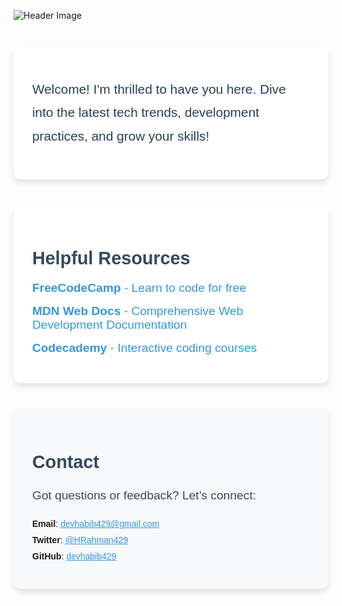 ![Header Image](https://via.placeholder.com/900x200?text=Welcome+to+My+Blog)

<!-- Thought Section -->
<section style="
  font-family: 'Arial', sans-serif; 
  max-width: 900px; 
  margin: 40px auto; 
  padding: 30px; 
  background: white; 
  border-radius: 12px; 
  box-shadow: 0px 6px 10px rgba(0, 0, 0, 0.1);">
  <p style="font-size: 1.3rem; line-height: 1.8; color: #2c3e50;">
    Welcome! I'm thrilled to have you here. Dive into the latest tech trends, development practices, and grow your skills!
  </p>
</section>

<!-- Resource Links Section -->
<section style="
  font-family: 'Arial', sans-serif; 
  max-width: 900px; 
  margin: 40px auto; 
  padding: 30px; 
  background: white; 
  border-radius: 12px; 
  box-shadow: 0px 6px 10px rgba(0, 0, 0, 0.1);">
  <h2 style="font-size: 1.8rem; color: #34495e; margin-bottom: 20px;">Helpful Resources</h2>
  <ul style="list-style: none; padding: 0;">
    <li style="margin-bottom: 15px;">
      <a href="https://www.freecodecamp.org/" style="color: #3498db; text-decoration: none; font-size: 1.2rem;">
        <b>FreeCodeCamp</b> - Learn to code for free
      </a>
    </li>
    <li style="margin-bottom: 15px;">
      <a href="https://developer.mozilla.org/en-US/" style="color: #3498db; text-decoration: none; font-size: 1.2rem;">
        <b>MDN Web Docs</b> - Comprehensive Web Development Documentation
      </a>
    </li>
    <li style="margin-bottom: 15px;">
      <a href="https://www.codecademy.com/" style="color: #3498db; text-decoration: none; font-size: 1.2rem;">
        <b>Codecademy</b> - Interactive coding courses
      </a>
    </li>
  </ul>
</section>

<!-- Contact Section -->
<section style="
  font-family: 'Arial', sans-serif; 
  max-width: 900px; 
  margin: 40px auto; 
  padding: 30px; 
  background: #f8f9fa; 
  border-radius: 12px; 
  box-shadow: 0px 6px 10px rgba(0, 0, 0, 0.1);">
  <h2 style="font-size: 1.8rem; color: #34495e; margin-bottom: 20px;">Contact</h2>
  <p style="font-size: 1.2rem; line-height: 1.8; color: #34495e;">
    Got questions or feedback? Let’s connect:
    <ul style="list-style: none; padding: 0; margin-top: 15px;">
      <li style="margin-bottom: 10px;"><b>Email</b>: <a href="mailto:devhabib429@gmail.com" style="color: #3498db;">devhabib429@gmail.com</a></li>
      <li style="margin-bottom: 10px;"><b>Twitter</b>: <a href="https://x.com/HRahman429" style="color: #3498db;">@HRahman429</a></li>
      <li><b>GitHub</b>: <a href="https://github.com/devhabib429" style="color: #3498db;">devhabib429</a></li>
    </ul>
  </p>
</section>
